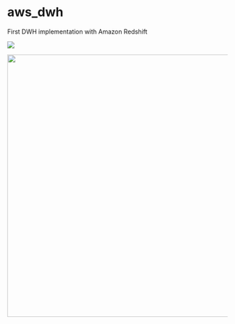 # aws_dwh
First DWH implementation with Amazon Redshift 

[![](https://www.neoadviser.com/wp-content/uploads/2019/05/power-bi.jpg)](https://app.powerbi.com/view?r=eyJrIjoiZjM5NTlmNzMtNjEyYy00YzgyLTk0YjgtNWFiOTJmZDVjZDc0IiwidCI6IjAyZDljYjNmLTFmZDMtNDQyMS05YjVkLTYwY2MxMzNhNTg3YSIsImMiOjJ9)



<img src="https://www.neoadviser.com/wp-content/uploads/2019/05/power-bi.jpg" width="600">


